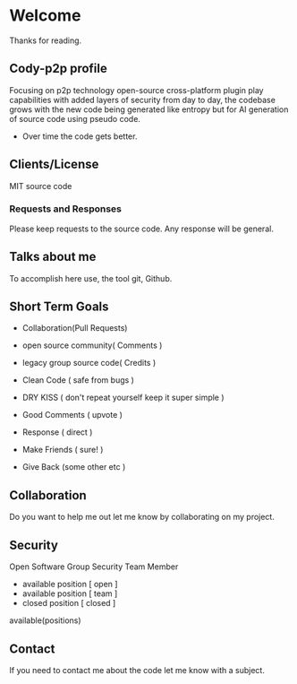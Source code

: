 # Welcome

Thanks for reading.

## Cody-p2p profile

Focusing on p2p technology open-source cross-platform plugin play capabilities 
with added layers of security from day to day, the codebase grows with the new code being
generated like entropy but for AI generation of source code using pseudo code.

+ Over time the code gets better.

## Clients/License

MIT source code

### Requests and Responses

Please keep requests to the source code.
Any response will be general.

## Talks about me

To accomplish here use, the tool git, Github.

## Short Term Goals 

- Collaboration(Pull Requests)
- open source community( Comments )
- legacy group source code( Credits )

- Clean Code ( safe from bugs )
- DRY KISS ( don't repeat yourself keep it super simple )

- Good Comments ( upvote )
- Response ( direct )
- Make Friends ( sure! )
- Give Back (some other etc )
  
## Collaboration
Do you want to help me out let me know by collaborating on my project.

## Security
Open Software Group Security Team Member

+ available position [ open ]
+ available position [ team ]
+ closed position  [ closed ]

available(positions)

## Contact
If you need to contact me about the code let me know with a subject.
